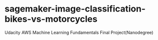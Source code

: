 # sagemaker-image-classification-bikes-vs-motorcycles
Udacity AWS Machine Learning Fundamentals Final Project(Nanodegree)
